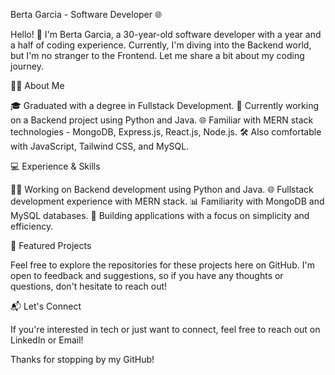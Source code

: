 Berta Garcia - Software Developer 🌐

Hello! 👋 I'm Berta Garcia, a 30-year-old software developer with a year and a half of coding experience. Currently, I'm diving into the Backend world, but I'm no stranger to the Frontend. Let me share a bit about my coding journey.

🧑‍💻 About Me

🎓 Graduated with a degree in Fullstack Development.
💼 Currently working on a Backend project using Python and Java.
🌐 Familiar with MERN stack technologies - MongoDB, Express.js, React.js, Node.js.
🛠️ Also comfortable with JavaScript, Tailwind CSS, and MySQL.

💻 Experience & Skills

👩‍💻 Working on Backend development using Python and Java.
🌐 Fullstack development experience with MERN stack.
📊 Familiarity with MongoDB and MySQL databases.
🚀 Building applications with a focus on simplicity and efficiency.

🌟 Featured Projects

Feel free to explore the repositories for these projects here on GitHub. I'm open to feedback and suggestions, so if you have any thoughts or questions, don't hesitate to reach out!

📬 Let's Connect

If you're interested in tech or just want to connect, feel free to reach out on LinkedIn or Email!

Thanks for stopping by my GitHub!
